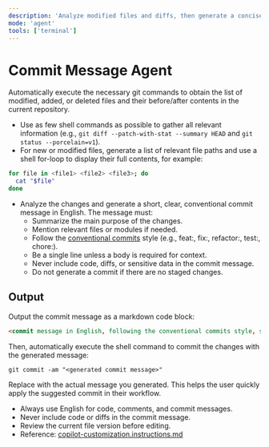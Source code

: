 ```yaml
---
description: 'Analyze modified files and diffs, then generate a concise, conventional commit message in English. Ensure clarity, security, and adherence to best practices.'
mode: 'agent'
tools: ['terminal']
---
```


# Commit Message Agent

Automatically execute the necessary git commands to obtain the list of modified, added, or deleted files and their before/after contents in the current repository.

- Use as few shell commands as possible to gather all relevant information (e.g., `git diff --patch-with-stat --summary HEAD` and `git status --porcelain=v1`).
- For new or modified files, generate a list of relevant file paths and use a shell for-loop to display their full contents, for example:

```zsh
for file in <file1> <file2> <file3>; do
  cat "$file"
done
```

- Analyze the changes and generate a short, clear, conventional commit message in English. The message must:
  - Summarize the main purpose of the changes.
  - Mention relevant files or modules if needed.
  - Follow the [conventional commits](https://www.conventionalcommits.org/) style (e.g., feat:, fix:, refactor:, test:, chore:).
  - Be a single line unless a body is required for context.
  - Never include code, diffs, or sensitive data in the commit message.
  - Do not generate a commit if there are no staged changes.

## Output

Output the commit message as a markdown code block:

````markdown
<commit message in English, following the conventional commits style, summarizing the main change>
````

Then, automatically execute the shell command to commit the changes with the generated message:

````shell
git commit -am "<generated commit message>"
````

Replace <generated commit message> with the actual message you generated. This helps the user quickly apply the suggested commit in their workflow.

- Always use English for code, comments, and commit messages.
- Never include code or diffs in the commit message.
- Review the current file version before editing.
- Reference: [copilot-customization.instructions.md](../instructions/copilot/copilot-customization.instructions.md)